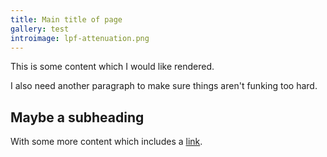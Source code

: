 ```yaml
---
title: Main title of page
gallery: test
introimage: lpf-attenuation.png
---
```


This is some content which I would like rendered.

I also need another paragraph to make sure things aren't funking too hard.

## Maybe a subheading

With some more content which includes a [link](https://nicholasbruce.ca).
